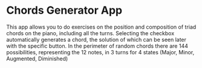 # Chords Generator App

This app allows you to do exercises on the position and composition of triad chords on the piano, including all the turns. Selecting the checkbox automatically generates a chord, the solution of which can be seen later with the specific button. In the perimeter of random chords there are 144 possibilities, representing the 12 notes, in 3 turns for 4 states (Major, Minor, Augmented, Diminished)
